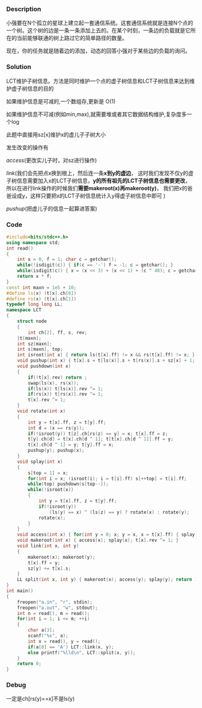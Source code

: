 ### Description

小强要在N个孤立的星球上建立起一套通信系统。这套通信系统就是连接N个点的一个树。这个树的边是一条一条添加上去的。在某个时刻，一条边的负载就是它所在的当前能够联通的树上路过它的简单路径的数量。

现在，你的任务就是随着边的添加，动态的回答小强对于某些边的负载的询问。

<!--more-->

### Solution

LCT维护子树信息。方法是同时维护一个点的虚子树信息和LCT子树信息来达到维护虚子树信息的目的

如果维护信息是可减的,一个数组存,更新是 O(1)

如果维护信息不可减(例如min,max),就需要堆或者其它数据结构维护,复杂度多一个log

此题中直接用sz[x]维护x的虚儿子子树大小

发生改变的操作有

$access$(更改实儿子时，对sz进行操作)

$link$(我们会先把点x换到根上，然后连一条**x到y的虚边**， 这时我们发现不仅y的虚子树信息需要加入x的LCT子树信息，**y的所有祖先的LCT子树信息也需要更改**， 所以在进行link操作的时候我们**需要makeroot(x)再makeroot(y)**， 我们把x的爸爸设成y，这样只要把x的LCT子树信息统计入y得虚子树信息中即可 )

$pushup$(把虚儿子的信息一起算进答案)

### Code

```cpp
#include<bits/stdc++.h>
using namespace std;
int read()
{
	int x = 0, f = 1; char c = getchar();
	while(!isdigit(c)) { if(c == '-') f = -1; c = getchar(); }
	while(isdigit(c)) { x = (x << 3) + (x << 1) + (c ^ 48); c = getchar(); }
	return x * f;
}
const int maxn = 1e5 + 10;
#define ls(x) (t[x].ch[0])
#define rs(x) (t[x].ch[1])
typedef long long LL;
namespace LCT
{
	struct node
	{
		int ch[2], ff, s, rev;
	}t[maxn];
	int sz[maxn];
	int s[maxn], top;
	int isroot(int x) { return ls(t[x].ff) != x && rs(t[x].ff) != x; }
	void pushup(int x) { t[x].s = t[ls(x)].s + t[rs(x)].s + sz[x] + 1; }
	void pushdown(int x)
	{
		if(!t[x].rev) return ;
		swap(ls(x), rs(x));
		if(ls(x)) t[ls(x)].rev ^= 1;
		if(rs(x)) t[rs(x)].rev ^= 1;
		t[x].rev ^= 1;
	}
	void rotate(int x)
	{
		int y = t[x].ff, z = t[y].ff;
		int d = (x == rs(y));
		if(!isroot(y)) t[z].ch[rs(z) == y] = x; t[x].ff = z;
		t[y].ch[d] = t[x].ch[d ^ 1]; t[t[x].ch[d ^ 1]].ff = y;
		t[x].ch[d ^ 1] = y; t[y].ff = x;
		pushup(y); pushup(x);
	}
	void splay(int x)
	{
		s[top = 1] = x;
		for(int i = x; !isroot(i); i = t[i].ff) s[++top] = t[i].ff;
		while(top) pushdown(s[top--]);
		while(!isroot(x))
		{
			int y = t[x].ff, z = t[y].ff;
			if(!isroot(y))
				(ls(y) == x) ^ (ls(z) == y) ? rotate(x) : rotate(y);
			rotate(x);
		}
	}
	void access(int x) { for(int y = 0; x; y = x, x = t[x].ff) { splay(x); sz[x] -= t[y].s; sz[x] += t[rs(x)].s; rs(x) = y; pushup(x); } }
	void makeroot(int x) { access(x); splay(x); t[x].rev ^= 1; }
	void link(int x, int y)
	{
		makeroot(x); makeroot(y);
		t[x].ff = y;
		sz[y] += t[x].s;
	}
	LL split(int x, int y) { makeroot(x); access(y); splay(y); return 1LL * (t[y].s - t[x].s) * (t[x].s); }
}
int main()
{
	freopen("a.in", "r", stdin);
	freopen("a.out", "w", stdout);
	int n = read(), m = read();
	for(int i = 1; i <= m; ++i)
	{
		char a[3];
		scanf("%s", a);
		int x = read(), y = read();
		if(a[0] == 'A') LCT::link(x, y);
		else printf("%lld\n", LCT::split(x, y));
	}
	return 0;
}
```

### Debug

一定是ch[rs(y)==x]不是ls(y)